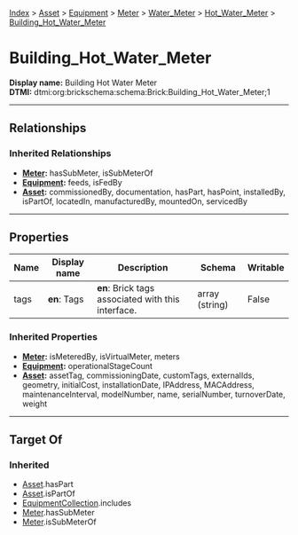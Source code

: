 [Index](../../../../../Index.md) > [Asset](../../../../Asset.md) > [Equipment](../../../Equipment.md) > [Meter](../../Meter.md) > [Water_Meter](../Water_Meter.md) > [Hot_Water_Meter](Hot_Water_Meter.md) > [Building_Hot_Water_Meter](#)
# Building_Hot_Water_Meter

**Display name:** Building Hot Water Meter<br />
**DTMI:** dtmi:org:brickschema:schema:Brick:Building_Hot_Water_Meter;1

---

## Relationships
### Inherited Relationships
* **[Meter](../../Meter.md):** hasSubMeter, isSubMeterOf
* **[Equipment](../../../Equipment.md):** feeds, isFedBy
* **[Asset](../../../../Asset.md):** commissionedBy, documentation, hasPart, hasPoint, installedBy, isPartOf, locatedIn, manufacturedBy, mountedOn, servicedBy

---

## Properties
|Name|Display name|Description|Schema|Writable|
|-|-|-|-|-|
|tags|**en**: Tags|**en**: Brick tags associated with this interface.|array (string)|False|
### Inherited Properties
* **[Meter](../../Meter.md):** isMeteredBy, isVirtualMeter, meters
* **[Equipment](../../../Equipment.md):** operationalStageCount
* **[Asset](../../../../Asset.md):** assetTag, commissioningDate, customTags, externalIds, geometry, initialCost, installationDate, IPAddress, MACAddress, maintenanceInterval, modelNumber, name, serialNumber, turnoverDate, weight

---

## Target Of
### Inherited
* [Asset](../../../../Asset.md).hasPart
* [Asset](../../../../Asset.md).isPartOf
* [EquipmentCollection](../../../../../Collection/AssetCollection/EquipmentCollection/EquipmentCollection.md).includes
* [Meter](../../Meter.md).hasSubMeter
* [Meter](../../Meter.md).isSubMeterOf
